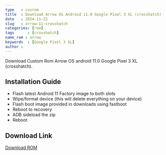 ```yaml
---
type   : cusrom
title  : Download Arrow OS Android 11.0 Google Pixel 3 XL (crosshatch)
date   : 2024-11-22
slug   : arrow-11-crosshatch
categories: [rom]
tags      : [crosshatch]
name_rom : arrow
keywords  : [Google Pixel 3 XL]
author :
---
```


Download Custom Rom Arrow OS android 11.0 Google Pixel 3 XL (crosshatch).


## Installation Guide
- Flash latest Android 11 Factory image to both slots
- Wipe/format device (this will delete everything on your device)
- Flash boot image provided in downloads using fastboot
- Reboot to recovery
- ADB sideload the zip
- Reboot

## Download Link
[Download ROM](https://sourceforge.net/projects/reallysnow-rom/files/Google/crosshatch/ArrowOS/arrow-11.0/)
